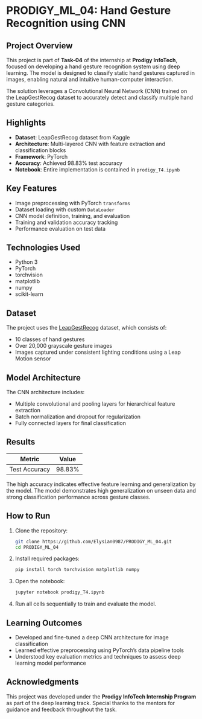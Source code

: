 
#  PRODIGY_ML_04: Hand Gesture Recognition using CNN

## Project Overview

This project is part of **Task-04** of the internship at **Prodigy InfoTech**, focused on developing a hand gesture recognition system using deep learning. The model is designed to classify static hand gestures captured in images, enabling natural and intuitive human-computer interaction.

The solution leverages a Convolutional Neural Network (CNN) trained on the LeapGestRecog dataset to accurately detect and classify multiple hand gesture categories.

## Highlights

- **Dataset**: LeapGestRecog dataset from Kaggle  
- **Architecture**: Multi-layered CNN with feature extraction and classification blocks  
- **Framework**: PyTorch  
- **Accuracy**: Achieved 98.83% test accuracy
- **Notebook**: Entire implementation is contained in `prodigy_T4.ipynb`

## Key Features

- Image preprocessing with PyTorch `transforms`
- Dataset loading with custom `DataLoader`
- CNN model definition, training, and evaluation
- Training and validation accuracy tracking
- Performance evaluation on test data

## Technologies Used

- Python 3
- PyTorch
- torchvision
- matplotlib
- numpy
- scikit-learn

## Dataset

The project uses the [LeapGestRecog](https://www.kaggle.com/datasets/kmader/leapgestrecog) dataset, which consists of:
- 10 classes of hand gestures
- Over 20,000 grayscale gesture images
- Images captured under consistent lighting conditions using a Leap Motion sensor

## Model Architecture

The CNN architecture includes:
- Multiple convolutional and pooling layers for hierarchical feature extraction
- Batch normalization and dropout for regularization
- Fully connected layers for final classification

## Results

| Metric       | Value     |
|--------------|-----------|
| Test Accuracy| 98.83%    |

The high accuracy indicates effective feature learning and generalization by the model.
The model demonstrates high generalization on unseen data and strong classification performance across gesture classes.

## How to Run

1. Clone the repository:
   ```bash
   git clone https://github.com/Elysian0987/PRODIGY_ML_04.git
   cd PRODIGY_ML_04
   ```

2. Install required packages:

   ```bash
   pip install torch torchvision matplotlib numpy
   ```

3. Open the notebook:

   ```bash
   jupyter notebook prodigy_T4.ipynb
   ```

4. Run all cells sequentially to train and evaluate the model.

## Learning Outcomes

* Developed and fine-tuned a deep CNN architecture for image classification
* Learned effective preprocessing using PyTorch’s data pipeline tools
* Understood key evaluation metrics and techniques to assess deep learning model performance

## Acknowledgments

This project was developed under the **Prodigy InfoTech Internship Program** as part of the deep learning track. Special thanks to the mentors for guidance and feedback throughout the task.
